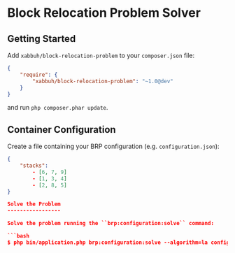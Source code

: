 Block Relocation Problem Solver
===============================

Getting Started
---------------

Add ``xabbuh/block-relocation-problem`` to your ``composer.json`` file:

```json
{
    "require": {
        "xabbuh/block-relocation-problem": "~1.0@dev"
    }
}
```

and run ``php composer.phar update``.

Container Configuration
-----------------------

Create a file containing your BRP configuration (e.g. ``configuration.json``):

```json
{
    "stacks":
        - [6, 7, 9]
        - [1, 3, 4]
        - [2, 8, 5]
}

Solve the Problem
-----------------

Solve the problem running the ``brp:configuration:solve`` command:

```bash
$ php bin/application.php brp:configuration:solve --algorithm=la configuration.json
```
